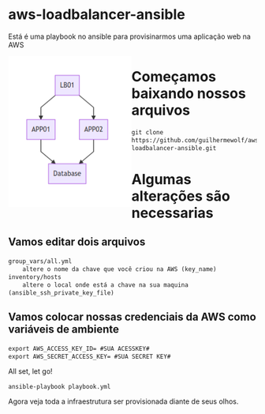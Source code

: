 # aws-loadbalancer-ansible
Está é uma playbook no ansible para provisinarmos uma aplicação web na AWS

<div align="center" style="float: left">
  <img alt="chart" width="250" src="https://github.com/guilhermewolf/aws-loadbalancer-ansible/blob/master/chart.png" />
</div>


#  Começamos baixando nossos arquivos
```shell
git clone https://github.com/guilhermewolf/aws-loadbalancer-ansible.git
```
# Algumas alterações são necessarias
##  Vamos editar dois arquivos 

  	group_vars/all.yml
  		altere o nome da chave que você criou na AWS (key_name)
  	inventory/hosts
  		altere o local onde está a chave na sua maquina (ansible_ssh_private_key_file)

##  Vamos colocar nossas credenciais da AWS como variáveis de ambiente
```shell
export AWS_ACCESS_KEY_ID= #SUA ACESSKEY#
export AWS_SECRET_ACCESS_KEY= #SUA SECRET KEY#
```
  All set, let go!
```shell
ansible-playbook playbook.yml
```
  Agora veja toda a infraestrutura ser provisionada diante de seus olhos.
